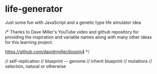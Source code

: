 # life-generator
Just some fun with JavaScript and a genetic type life simulator idea

/* 
Thanks to Dave Miller's YouTube video and github repository for providing the inspiration and variable names along with many other ideas for this learning project.

https://github.com/davidrmiller/biosim4
*/

// self-replication
// blueprint -- genome
// inherit blueprint
// mutations
// selection, natural or otherwise